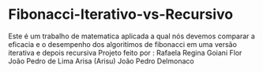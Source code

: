 # Fibonacci-Iterativo-vs-Recursivo
Este é um trabalho de matematica aplicada a qual nós devemos comparar a eficacia e o desempenho dos algoritimos de fibonacci em uma versão iterativa e depois recursiva
Projeto feito por : Rafaela Regina Goiani Flor 
                    João Pedro de Lima Arisa (Arisu)
                    João Pedro Delmonaco